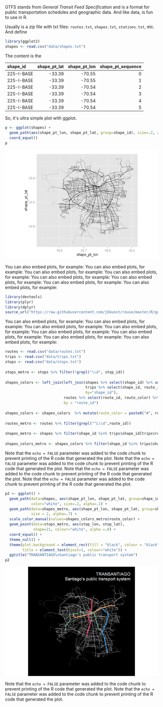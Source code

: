 

GTFS stands from *General Transit Feed Specification* and is a format for public transportation schedules and geographic data. And like data, is fun to use in R. 

Usually is a zip file with txt files: `routes.txt`, `shapes.txt`, `stations.txt`, etc. And define  



```r
library(ggplot2)
shapes <- read.csv("data/shapes.txt")
```

The content is the 


|shape_id   | shape_pt_lat| shape_pt_lon| shape_pt_sequence|
|:----------|------------:|------------:|-----------------:|
|225-I-BASE |       -33.39|       -70.55|                 0|
|225-I-BASE |       -33.39|       -70.55|                 1|
|225-I-BASE |       -33.39|       -70.54|                 2|
|225-I-BASE |       -33.39|       -70.54|                 3|
|225-I-BASE |       -33.39|       -70.54|                 4|
|225-I-BASE |       -33.39|       -70.54|                 5|

So, it's ultra simple plot with ggplot.


```r
p <- ggplot(shapes) +
  geom_path(aes(shape_pt_lon, shape_pt_lat, group=shape_id), size=.2, alpha=.1) +
  coord_equal()
p
```

![plot of chunk unnamed-chunk-4](./Readme_files/figure-html/unnamed-chunk-4.png) 

You can also embed plots, for example: You can also embed plots, for example: You can also embed plots, for example: You can also embed plots, for example: You can also embed plots, for example: You can also embed plots, for example: You can also embed plots, for example: You can also embed plots, for example: 


```r
library(devtools)
library(plyr)
library(dplyr)
source_url("https://raw.githubusercontent.com/jbkunst/reuse/master/R/gg_themes.R")
```

You can also embed plots, for example: You can also embed plots, for example: You can also embed plots, for example: You can also embed plots, for example: You can also embed plots, for example: You can also embed plots, for example: You can also embed plots, for example: You can also embed plots, for example: 



```r
routes <- read.csv("data/routes.txt")
trips <- read.csv("data/trips.txt")
stops <- read.csv("data/stops.txt")

stops_metro <- stops %>% filter(!grepl("\\d", stop_id))

shapes_colors <- left_join(left_join(shapes %>% select(shape_id) %>% unique(),
                                     trips %>% select(shape_id, route_id) %>% unique(),
                                     by="shape_id"),
                           routes %>% select(route_id, route_color) %>% unique(),
                           by = "route_id")

shapes_colors <- shapes_colors  %>% mutate(route_color = paste0("#", route_color))

routes_metro <- routes %>% filter(grepl("^L\\d",route_id))

shapes_metro <- shapes %>% filter(shape_id %in% trips$shape_id[trips$route_id %in% routes_metro$route_id])

shapes_colors_metro <- shapes_colors %>% filter(shape_id %in% trips$shape_id[trips$route_id %in% routes_metro$route_id])
```

Note that the `echo = FALSE` parameter was added to the code chunk to prevent printing of the R code that generated the plot. Note that the `echo = FALSE` parameter was added to the code chunk to prevent printing of the R code that generated the plot. Note that the `echo = FALSE` parameter was added to the code chunk to prevent printing of the R code that generated the plot. Note that the `echo = FALSE` parameter was added to the code chunk to prevent printing of the R code that generated the plot. 


```r
p2 <- ggplot() +
  geom_path(data=shapes, aes(shape_pt_lon, shape_pt_lat, group=shape_id),
            color="white", size=.2, alpha=.1) +
  geom_path(data=shapes_metro, aes(shape_pt_lon, shape_pt_lat, group=shape_id, colour=shape_id),
            size = 2, alpha=.7) +
  scale_color_manual(values=shapes_colors_metro$route_color) +
  geom_point(data=stops_metro, aes(stop_lon, stop_lat),
             shape=21, colour="white", alpha =.8) +
  coord_equal() +
  theme_null() +
  theme(plot.background = element_rect(fill = "black", colour = "black"),
        title = element_text(hjust=1, colour="white")) +
  ggtitle("TRANSANTIAGO\nSantiago's public transport system")
p2
```

![plot of chunk unnamed-chunk-7](./Readme_files/figure-html/unnamed-chunk-7.png) 

Note that the `echo = FALSE` parameter was added to the code chunk to prevent printing of the R code that generated the plot. Note that the `echo = FALSE` parameter was added to the code chunk to prevent printing of the R code that generated the plot. 

